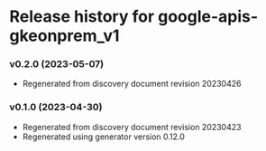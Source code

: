 # Release history for google-apis-gkeonprem_v1

### v0.2.0 (2023-05-07)

* Regenerated from discovery document revision 20230426

### v0.1.0 (2023-04-30)

* Regenerated from discovery document revision 20230423
* Regenerated using generator version 0.12.0

